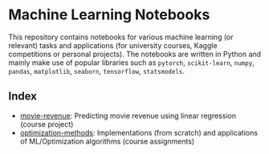 # Machine Learning Notebooks
This repository contains notebooks for various machine learning (or relevant) tasks and applications (for university courses, Kaggle competitions or personal projects). The notebooks are written in Python and mainly make use of popular libraries such as `pytorch`, `scikit-learn`, `numpy`, `pandas`, `matplotlib`, `seaborn`, `tensorflow`, `statsmodels`.

## Index
- [movie-revenue](movie-revenue): Predicting movie revenue using linear regression (course project)
- [optimization-methods](optimization-methods): Implementations (from scratch) and applications of ML/Optimization algorithms (course assignments)
